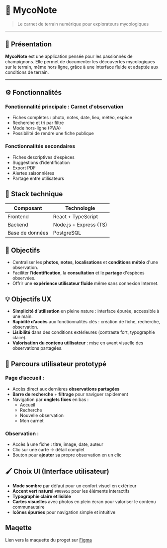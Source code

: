 # 🍄 MycoNote

> Le carnet de terrain numérique pour explorateurs mycologiques

---

## 🧭 Présentation

**MycoNote** est une application pensée pour les passionnés de champignons. Elle permet de documenter les découvertes mycologiques sur le terrain, même hors ligne, grâce à une interface fluide et adaptée aux conditions de terrain.

---

## ⚙️ Fonctionnalités

### Fonctionnalité principale : Carnet d'observation
- Fiches complètes : photo, notes, date, lieu, météo, espèce
- Recherche et tri par filtre
- Mode hors-ligne (PWA)
- Possibilité de rendre une fiche publique

### Fonctionnalités secondaires
- Fiches descriptives d’espèces
- Suggestions d’identification
- Export PDF
- Alertes saisonnières
- Partage entre utilisateurs

## 🧪 Stack technique

| Composant     | Technologie             |
|---------------|--------------------------|
| Frontend      | React + TypeScript       |
| Backend       | Node.js + Express (TS)   |
| Base de données | PostgreSQL             |

## 🎯 Objectifs

- Centraliser les **photos**, **notes**, **localisations** et **conditions météo** d'une observation.
- Faciliter l’**identification**, la **consultation** et le **partage** d'espèces observées.
- Offrir une **expérience utilisateur fluide** même sans connexion Internet.

## 💡 Objectifs UX

- **Simplicité d’utilisation** en pleine nature : interface épurée, accessible à une main.
- **Rapidité d’accès** aux fonctionnalités clés : création de fiche, recherche, observation.
- **Lisibilité** dans des conditions extérieures (contraste fort, typographie claire).
- **Valorisation du contenu utilisateur** : mise en avant visuelle des observations partagées.

## 👣 Parcours utilisateur prototypé

### Page d’accueil : 
- Accès direct aux dernières **observations partagées**
- **Barre de recherche** + **filtrage** pour naviguer rapidement
- Navigation par **onglets fixes** en bas :
  - Accueil
  - Recherche
  - Nouvelle observation
  - Mon carnet

### Observation :
- Accès à une fiche : titre, image, date, auteur
- Clic sur une carte → détail complet
- Bouton pour **ajouter** sa propre observation en un clic

## 🖌️ Choix UI (Interface utilisateur)

- **Mode sombre** par défaut pour un confort visuel en extérieur
- **Accent vert naturel** `#009951` pour les éléments interactifs
- **Typographie claire et lisible**
- **Cartes visuelles** avec photos en plein écran pour valoriser le contenu communautaire
- **Icônes épurées** pour navigation simple et intuitive

## Maqette

Lien vers la maquette du proget sur [Figma](https://www.figma.com/design/Gsyj6WjLJOUFlxgHjpBtKG/micro-saas?node-id=0-1&t=CT8iHCkJoz7bWyrF-1)

